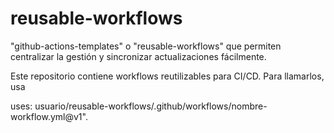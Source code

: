 # reusable-workflows
"github-actions-templates" o "reusable-workflows" que permiten centralizar la gestión y sincronizar actualizaciones fácilmente.

Este repositorio contiene workflows reutilizables para CI/CD. 
Para llamarlos, usa 

uses: usuario/reusable-workflows/.github/workflows/nombre-workflow.yml@v1".
